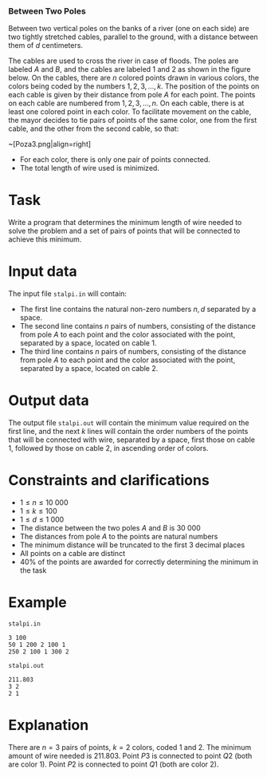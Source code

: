 ### Between Two Poles

Between two vertical poles on the banks of a river (one on each side) are two tightly stretched cables, parallel to the ground, with a distance between them of $d$ centimeters.

The cables are used to cross the river in case of floods. The poles are labeled $A$ and $B$, and the cables are labeled $1$ and $2$ as shown in the figure below. On the cables, there are $n$ colored points drawn in various colors, the colors being coded by the numbers $1, 2, 3, \ldots, k$. The position of the points on each cable is given by their distance from pole $A$ for each point. The points on each cable are numbered from $1, 2, 3, \ldots, n$. On each cable, there is at least one colored point in each color. To facilitate movement on the cable, the mayor decides to tie pairs of points of the same color, one from the first cable, and the other from the second cable, so that:

~[Poza3.png|align=right]

* For each color, there is only one pair of points connected.
* The total length of wire used is minimized.

# Task

Write a program that determines the minimum length of wire needed to solve the problem and a set of pairs of points that will be connected to achieve this minimum.

# Input data

The input file `stalpi.in` will contain:

* The first line contains the natural non-zero numbers $n, d$ separated by a space.
* The second line contains $n$ pairs of numbers, consisting of the distance from pole $A$ to each point and the color associated with the point, separated by a space, located on cable $1$.
* The third line contains $n$ pairs of numbers, consisting of the distance from pole $A$ to each point and the color associated with the point, separated by a space, located on cable $2$.

# Output data

The output file `stalpi.out` will contain the minimum value required on the first line, and the next $k$ lines will contain the order numbers of the points that will be connected with wire, separated by a space, first those on cable $1$, followed by those on cable $2$, in ascending order of colors.

# Constraints and clarifications

* $1 \leq n \leq 10\ 000$
* $1 \leq k \leq 100$
* $1 \leq d \leq 1\ 000$
* The distance between the two poles $A$ and $B$ is $30\ 000$
* The distances from pole $A$ to the points are natural numbers
* The minimum distance will be truncated to the first $3$ decimal places
* All points on a cable are distinct
* $40$% of the points are awarded for correctly determining the minimum in the task

# Example

`stalpi.in`
```
3 100
50 1 200 2 100 1
250 2 100 1 300 2
```

`stalpi.out`
```
211.803
3 2
2 1
```

# Explanation

There are $n=3$ pairs of points, $k=2$ colors, coded $1$ and $2$. The minimum amount of wire needed is $211.803$. Point $P3$ is connected to point $Q2$ (both are color $1$). Point $P2$ is connected to point $Q1$ (both are color $2$).